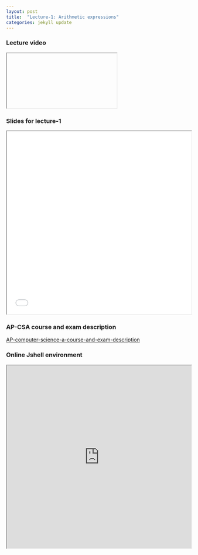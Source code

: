 ```yaml
---
layout: post
title:  "Lecture-1: Arithmetic expressions"
categories: jekyll update
---
```

### Lecture video

<iframe>To be added</iframe>

### Slides for lecture-1

<iframe src='{{ "/reference/revealJS/lecture1.html" | relative_url }}' style="width:100%; height:500px;"></iframe>

### AP-CSA course and exam description

<a href="file:///D:/ComputerScience/AP-CSA/ap-computer-science-a-course-and-exam-description.pdf">AP-computer-science-a-course-and-exam-description</a>

### Online Jshell environment

<iframe src="https://tryjshell.org/" style="width:100%; height:500px;"></iframe>